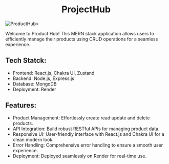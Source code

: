 <h1 align="center" id="title">ProjectHub</h1>

![ProductHub](https://github.com/user-attachments/assets/3539fd52-2bf7-49e1-8002-95f207d83b43)>

<p id="description">Welcome to Product Hub! This MERN stack application allows users to efficiently manage their products using CRUD operations for a seamless experience.</p>

  
  
<h2>Tech Statck:</h2>


*  Frontend: React.js, Chakra UI, Zustand
 * Backend: Node.js, Express.js
 * Database: MongoDB 
* Deployment: Render

  
  
<h2>Features:</h2>

*  Product Management: Effortlessly create read update and delete products. 
*  API Integration: Build robust RESTful APIs for managing product data. 
* Responsive UI: User-friendly interface with React.js and Chakra UI for a clean modern look.
* Error Handling: Comprehensive error handling to ensure a smooth user experience. 
* Deployment: Deployed seamlessly on Render for real-time use.
